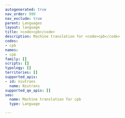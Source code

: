 ```yaml
---
autogenerated: true
nav_order: 999
nav_exclude: true
parent: Languages
layout: language
title: <code>cpb</code>
description: Machine translation for <code>cpb</code>
codes:
- cpb
names:
- cpb
family: []
scripts: []
typology: []
territories: []
supported_apis:
- id: niutrans
  name: Niutrans
supported_qe_apis: []
seo:
  name: Machine translation for cpb
  type: Language

---
```


